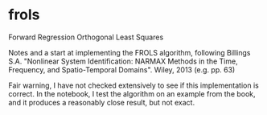 # frols
Forward Regression Orthogonal Least Squares

Notes and a start at implementing the FROLS algorithm, following 
Billings S.A. "Nonlinear System Identification: NARMAX Methods in the Time, Frequency, and Spatio-Temporal Domains". Wiley, 2013
(e.g. pp. 63)

Fair warning, I have not checked extensively to see if this implementation is correct. In the notebook, I test the algorithm on an example from the book, and it produces a reasonably close result, but not exact. 
